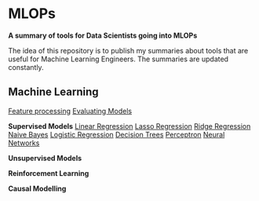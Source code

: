 # MLOPs
**A summary of tools for Data Scientists going into MLOPs**

The idea of this repository is to publish my summaries about tools that are useful for Machine Learning Engineers. 
The summaries are updated constantly. 

## Machine Learning 

[Feature processing](https://github.com/mlfa03/MLOPs/blob/main/Text/Algorithms/FeatureProcess.md)
[Evaluating Models](https://github.com/mlfa03/MLOPs/blob/main/Text/Algorithms/ModelPerformance.md)

**Supervised Models**
[Linear Regression](https://github.com/mlfa03/MLOPs/blob/main/Text/Algorithms/Supervised/LinearReg.md)
[Lasso Regression](https://github.com/mlfa03/MLOPs/blob/main/Text/Algorithms/Supervised/Lasso.md)
[Ridge Regression](https://github.com/mlfa03/MLOPs/blob/main/Text/Algorithms/Supervised/Ridge.md)
[Naive Bayes](https://github.com/mlfa03/MLOPs/blob/main/Text/Algorithms/Supervised/Naive%20Bayes.md)
[Logistic Regression](https://github.com/mlfa03/MLOPs/blob/main/Text/Algorithms/Supervised/Logistic%20Regression.md) 
[Decision Trees](https://github.com/mlfa03/MLOPs/blob/main/Text/Algorithms/Supervised/DecisionTrees.md) 
[Perceptron](https://github.com/mlfa03/MLOPs/blob/main/Text/Algorithms/Supervised/Perceptron_MLP.md)
[Neural Networks]()

**Unsupervised Models**


**Reinforcement Learning**


**Causal Modelling**
